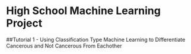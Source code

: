 # High School Machine Learning Project
##Tutorial 1 - Using Classification Type Machine Learning to Differentiate Cancerous and Not Cancerous From Eachother
